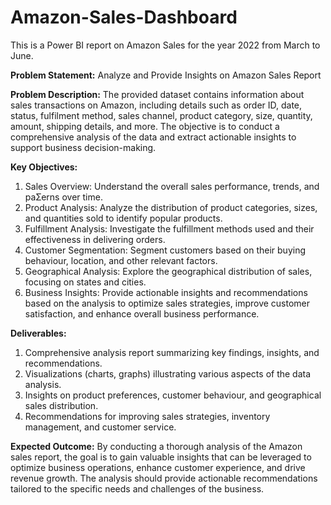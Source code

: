 # Amazon-Sales-Dashboard
This is a Power BI report on Amazon Sales for the year 2022 from March to June.

**Problem Statement:**
Analyze and Provide Insights on Amazon Sales Report

**Problem Description:**
The provided dataset contains information about sales transactions on Amazon, including details such as order
ID, date, status, fulfilment method, sales channel, product category, size, quantity, amount, shipping details,
and more. The objective is to conduct a comprehensive analysis of the data and extract actionable insights to
support business decision-making.

**Key Objectives:**
1. Sales Overview: Understand the overall sales performance, trends, and paƩerns over time.
2. Product Analysis: Analyze the distribution of product categories, sizes, and quantities sold to identify popular
products.
3. Fulfillment Analysis: Investigate the fulfillment methods used and their effectiveness in delivering orders.
4. Customer Segmentation: Segment customers based on their buying behaviour, location, and other relevant
factors.
5. Geographical Analysis: Explore the geographical distribution of sales, focusing on states and cities.
6. Business Insights: Provide actionable insights and recommendations based on the analysis to optimize sales
strategies, improve customer satisfaction, and enhance overall business performance.

**Deliverables:**
1. Comprehensive analysis report summarizing key findings, insights, and recommendations.
2. Visualizations (charts, graphs) illustrating various aspects of the data analysis.
3. Insights on product preferences, customer behaviour, and geographical sales distribution.
4. Recommendations for improving sales strategies, inventory management, and customer service.

**Expected Outcome:**
By conducting a thorough analysis of the Amazon sales report, the goal is to gain valuable insights that can be
leveraged to optimize business operations, enhance customer experience, and drive revenue growth. The
analysis should provide actionable recommendations tailored to the specific needs and challenges of the
business.
